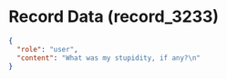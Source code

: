 # Record Data (record_3233)

```json
{
  "role": "user",
  "content": "What was my stupidity, if any?\n"
}
```

